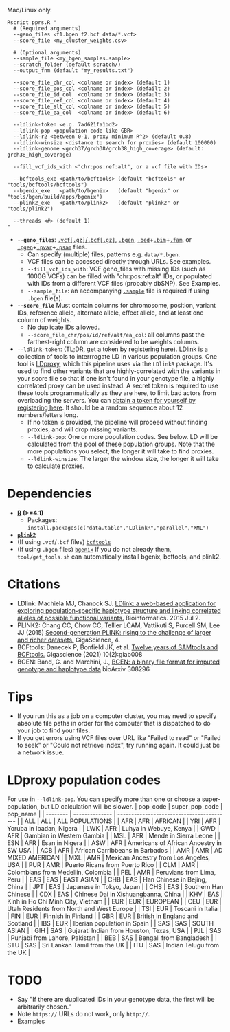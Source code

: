 Mac/Linux only.
```
Rscript pprs.R "
  # (Required arguments)
  --geno_files <f1.bgen f2.bcf data/*.vcf>
  --score_file <my_cluster_weights.csv>

  # (Optional arguments)
  --sample_file <my_bgen_samples.sample>
  --scratch_folder (default scratch/)
  --output_fnm (default "my_results.txt")

  --score_file_chr_col <colname or index> (default 1)
  --score_file_pos_col <colname or index> (defailt 2)
  --score_file_id_col  <colname or index> (default 3)
  --score_file_ref_col <colname or index> (default 4)
  --score_file_alt_col <colname or index> (default 5)
  --score_file_ea_col  <colname or index> (default 6)

  --ldlink-token <e.g. 7ad621fa1bd2>
  --ldlink-pop <population code like GBR>
  --ldlink-r2 <between 0-1, proxy minimum R^2> (default 0.8)
  --ldlink-winsize <distance to search for proxies> (default 100000)
  --ldlink-genome <grch37/grch38/grch38_high_coverage> (default: grch38_high_coverage)

  --fill_vcf_ids_with <"chr:pos:ref:alt", or a vcf file with IDs>

  --bcftools_exe <path/to/bcftools> (default "bcftools" or "tools/bcftools/bcftools")
  --bgenix_exe   <path/to/bgenix>   (default "bgenix" or "tools/bgen/build/apps/bgenix")
  --plink2_exe   <path/to/plink2>   (default "plink2" or "tools/plink2")

  --threads <#> (default 1)
"
```

+ **`--geno_files`**: [`.vcf[.gz]`/`.bcf[.gz]`](https://www.cog-genomics.org/plink/2.0/formats#vcf), [`.bgen`](https://www.cog-genomics.org/plink/2.0/formats#bgen), [`.bed`](https://www.cog-genomics.org/plink/2.0/formats#bed)+[`.bim`](https://www.cog-genomics.org/plink/2.0/formats#bim)+[`.fam`](https://www.cog-genomics.org/plink/2.0/formats#fam), or [`.pgen`](https://www.cog-genomics.org/plink/2.0/formats#pgen)+[`.pvar`](https://www.cog-genomics.org/plink/2.0/formats#pvar)+[`.psam`](https://www.cog-genomics.org/plink/2.0/formats#psam) files.
  - Can specify (multiple) files, patterns e.g. `data/*.bgen`.
  - VCF files can be accessed directly through URLs. See examples.
  - `--fill_vcf_ids_with`: VCF geno_files with missing IDs (such as 1000G VCFs) can be filled with "chr:pos:ref:alt" IDs, or populated with IDs from a different VCF files (probably dbSNP). See Examples.
  - `--sample_file`: an accompanying [`.sample`](https://www.cog-genomics.org/plink/2.0/formats#sample) file is required if using `.bgen` file(s).
+ **`--score_file`** Must contain columns for chromosome, position, variant IDs, reference allele, alternate allele, effect allele, and at least one column of weights.
  - No duplicate IDs allowed.
  - `--score_file_chr/pos/id/ref/alt/ea_col`: all columns past the farthest-right column are considered to be weights columns.
+ `--ldlink-token`: (TL;DR, get a token by registering [here](https://ldlink.nih.gov/?tab=apiaccess)). [LDlink](https://ldlink.nih.gov) is a collection of tools to interrrogate LD in various population groups. One tool is [LDproxy](https://ldlink.nih.gov/?tab=ldproxy), which this pipeline uses via the `LDlinkR` package. It's used to find other variants that are highly-correlated with the variants in your score file so that if one isn't found in your genotype file, a highly correlated proxy can be used instead. A secret token is required to use these tools programmatically as they are here, to limit bad actors from overloading the servers. You can [obtain a token for yourself by registering here](https://ldlink.nih.gov/?tab=apiaccess). It should be a random sequence about 12 numbers/letters long.
  - If no token is provided, the pipeline will proceed without finding proxies, and will drop missing variants.
  - `--ldlink-pop`: One or more population codes. See below. LD will be calculated from the pool of these population groups. Note that the more populations you select, the longer it will take to find proxies.
  - `--ldlink-winsize`: The larger the window size, the longer it will take to calculate proxies.

# Dependencies
+ **[R](https://cloud.r-project.org/) (>=4.1)**
  - Packages: `install.packages(c("data.table","LDlinkR","parallel","XML")`
+ **[`plink2`](https://www.cog-genomics.org/plink/2.0/)**
+ (If using `.vcf`/`.bcf` files) [`bcftools`](http://samtools.github.io/bcftools/howtos/install.html)
+ (If using `.bgen` files) [`bgenix`](https://enkre.net/cgi-bin/code/bgen/dir?ci=tip)
If you do not already them, `tool/get_tools.sh` can automatically install bgenix, bcftools, and plink2.

# Citations
* LDlink: Machiela MJ, Chanock SJ. [LDlink: a web-based application for exploring population-specific haplotype structure and linking correlated alleles of possible functional variants.](http://www.ncbi.nlm.nih.gov/pubmed/?term=26139635) Bioinformatics. 2015 Jul 2.
* PLINK2: Chang CC, Chow CC, Tellier LCAM, Vattikuti S, Purcell SM, Lee JJ (2015) [Second-generation PLINK: rising to the challenge of larger and richer datasets.](https://doi.org/10.1186/s13742-015-0047-8) GigaScience, 4.
* BCFtools: Danecek P, Bonfield JK, et al. [Twelve years of SAMtools and BCFtools.](https://doi.org/10.1093/gigascience/giab008) Gigascience (2021) 10(2):giab008
* BGEN: Band, G. and Marchini, J., [BGEN: a binary file format for imputed genotype and haplotype data](https://doi.org/10.1101/308296) bioArxiv 308296

# Tips
+ If you run this as a job on a computer cluster, you may need to specify absolute file paths in order for the computer that is dispatched to do your job to find your files.
+ If you get errors using VCF files over URL like "Failed to read" or "Failed to seek" or "Could not retrieve index", try running again. It could just be a network issue.

# LDproxy population codes
For use in `--ldlink-pop`. You can specify more than one or choose a super-population, but LD calculation will be slower.
| pop_code | super_pop_code |                                  pop_name |
| -------- | -------------- | ----------------------------------------- |
|      ALL |            ALL |                           ALL POPULATIONS |
|      AFR |            AFR |                                   AFRICAN |
|      YRI |            AFR |                  Yoruba in Ibadan, Nigera |
|      LWK |            AFR |                    Luhya in Webuye, Kenya |
|      GWD |            AFR |                 Gambian in Western Gambia |
|      MSL |            AFR |                     Mende in Sierra Leone |
|      ESN |            AFR |                            Esan in Nigera |
|      ASW |            AFR |   Americans of African Ancestry in SW USA |
|      ACB |            AFR |           African Carribbeans in Barbados |
|      AMR |            AMR |                         AD MIXED AMERICAN |
|      MXL |            AMR |    Mexican Ancestry from Los Angeles, USA |
|      PUR |            AMR |            Puerto Ricans from Puerto Rico |
|      CLM |            AMR |        Colombians from Medellin, Colombia |
|      PEL |            AMR |                 Peruvians from Lima, Peru |
|      EAS |            EAS |                                EAST ASIAN |
|      CHB |            EAS |              Han Chinese in Bejing, China |
|      JPT |            EAS |                  Japanese in Tokyo, Japan |
|      CHS |            EAS |                      Southern Han Chinese |
|      CDX |            EAS |       Chinese Dai in Xishuangbanna, China |
|      KHV |            EAS |         Kinh in Ho Chi Minh City, Vietnam |
|      EUR |            EUR |                                  EUROPEAN |
|      CEU |            EUR | Utah Residents from North and West Europe |
|      TSI |            EUR |                         Toscani in Italia |
|      FIN |            EUR |                        Finnish in Finland |
|      GBR |            EUR |           British in England and Scotland |
|      IBS |            EUR |               Iberian population in Spain |
|      SAS |            SAS |                               SOUTH ASIAN |
|      GIH |            SAS |  Gujarati Indian from Houston, Texas, USA |
|      PJL |            SAS |             Punjabi from Lahore, Pakistan |
|      BEB |            SAS |                   Bengali from Bangladesh |
|      STU |            SAS |              Sri Lankan Tamil from the UK |
|      ITU |            SAS |                 Indian Telugu from the UK |

# TODO
+ Say "If there are duplicated IDs in your genotype data, the first will be arbitrarily chosen."
+ Note `https://` URLs do not work, only `http://`.
+ Examples 
